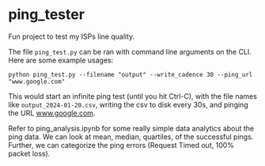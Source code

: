 # ping_tester

Fun project to test my ISPs line quality.

The file `ping_test.py` can be ran with command line arguments on the CLI. Here are some example usages:

	python ping_test.py --filename "output" --write_cadence 30 --ping_url "www.google.com"

This would start an infinite ping test (until you hit Ctrl-C), with the file names like `output_2024-01-20.csv`, writing the csv to disk every 30s, and pinging the URL www.google.com.

Refer to ping\_analysis.ipynb for some really simple data analytics about the ping data. We can look at mean, median, quartiles, of the successful pings. Further, we can categorize the ping errors (Request Timed out, 100% packet loss).


